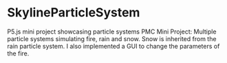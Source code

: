 # SkylineParticleSystem
P5.js mini project showcasing particle systems
PMC Mini Project: Multiple particle systems simulating fire, rain and snow. Snow is inherited from the rain particle system. I also implemented a GUI to change the parameters of the fire.
